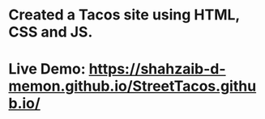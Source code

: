 # Created a Tacos site using HTML, CSS and JS.

# Live Demo: https://shahzaib-d-memon.github.io/StreetTacos.github.io/
